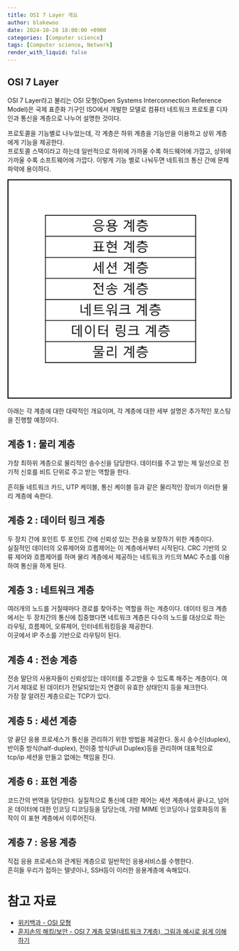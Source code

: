 ```yaml
---
title: OSI 7 Layer 개요
author: blakewoo
date: 2024-10-28 18:00:00 +0900
categories: [Computer science]
tags: [Computer science, Network] 
render_with_liquid: false
---
```


## OSI 7 Layer
OSI 7 Layer라고 불리는 OSI 모형(Open Systems Interconnection Reference Model)은 국제 표준화 기구인 ISO에서 개발한 모델로
컴퓨터 네트워크 프로토콜 디자인과 통신을 계층으로 나누어 설명한 것이다.

프로토콜을 기능별로 나누었는데, 각 계층은 하위 계층을 기능만을 이용하고 상위 계층에게 기능을 제공한다.    
프로토콜 스택이라고 하는데 일반적으로 하위에 가까울 수록 하드웨어에 가깝고, 상위에 가까울 수록 소프트웨어에 가깝다.
이렇게 기능 별로 나눠두면 네트워크 통신 간에 문제 파악에 용이하다.

![img.png](/assets/blog/cs/network/osi_7_layer_overview/img.png)

아래는 각 계층에 대한 대략적인 개요이며, 각 계층에 대한 세부 설명은 추가적인 포스팅을 진행할 예정이다.

## 계층 1 : 물리 계층
가창 최하위 계층으로 물리적인 송수신을 담당한다. 데이터를 주고 받는 제 일선으로 전기적 신호를
비트 단위로 주고 받는 역할을 한다.  

흔히들 네트워크 카드, UTP 케이블, 통신 케이블 등과 같은 물리적인 장비가 이러한 물리 계층에 속한다.

## 계층 2 : 데이터 링크 계층
두 장치 간에 포인트 투 포인트 간에 신뢰성 있는 전송을 보장하기 위한 계층이다.   
실질적인 데이터의 오류제어와 흐름제어는 이 계층에서부터 시작된다.
CRC 기반의 오류 제어와 흐름제어를 하며 물리 계층에서 제공하는 네트워크 카드의 MAC 주소를 이용하여 통신을 하게 된다.

## 계층 3 : 네트워크 계층
여러개의 노드를 거칠때마다 경로를 찾아주는 역할을 하는 계층이다. 데이터 링크 계층에서는 두 장치간의 통신에 집중했다면
네트워크 계층은 다수의 노드를 대상으로 하는 라우팅, 흐름제어, 오류제어, 인터네트워킹등을 제공한다.    
이곳에서 IP 주소를 기반으로 라우팅이 된다.

## 계층 4 : 전송 계층
전송 말단의 사용자들이 신뢰성있는 데이터를 주고받을 수 있도록 해주는 계층이다.
여기서 제대로 된 데이터가 전달되었는지 연결이 유효한 상태인지 등을 체크한다.   
가장 잘 알려진 계층으로는 TCP가 있다.

## 계층 5 : 세션 계층
양 끝단 응용 프로세스가 통신을 관리하기 위한 방법을 제공한다.
동시 송수신(duplex), 반이중 방식(half-duplex), 전이중 방식(Full Duplex)등을 관리하며
대표적으로 tcp/ip 세션을 만들고 없애는 책임을 진다.

## 계층 6 : 표현 계층
코드간의 번역을 담당한다. 실질적으로 통신에 대한 제어는 세션 계층에서 끝나고, 넘어온 데이터에 대한 인코딩 디코딩등을
담당는데, 가령 MIME 인코딩이나 암호화등의 동작이 이 표현 계층에서 이루어진다.

## 계층 7 : 응용 계층
직접 응용 프로세스와 관계된 계층으로 일반적인 응용서비스를 수행한다.  
흔히들 우리가 접하는 텔넷이나, SSH등이 이러한 응용계층에 속해있다.

# 참고 자료
- [위키백과 - OSI 모형](https://ko.wikipedia.org/wiki/OSI_%EB%AA%A8%ED%98%95)
- [훈지손의 해킹/보안 - OSI 7 계층 모델(네트워크 7계층), 그림과 예시로 쉽게 이해하기](https://m.blog.naver.com/hunjison_blog/222902261597)
